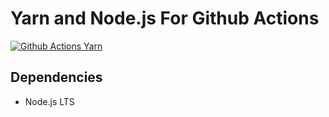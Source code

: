 # Yarn and Node.js For Github Actions

[![Github Actions Yarn](https://github.com/dreygur/github-actions-yarn/actions/workflows/main.yml/badge.svg)](https://github.com/dreygur/github-actions-yarn/actions/workflows/main.yml)

## Dependencies

- Node.js LTS

